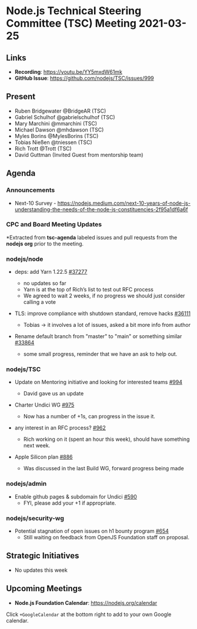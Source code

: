 # Node.js Technical Steering Committee (TSC) Meeting 2021-03-25

## Links

* **Recording**:  <https://youtu.be/YY5mxdW61mk>
* **GitHub Issue**: <https://github.com/nodejs/TSC/issues/999>

## Present

* Ruben Bridgewater @BridgeAR (TSC)
* Gabriel Schulhof @gabrielschulhof (TSC)
* Mary Marchini @mmarchini (TSC)
* Michael Dawson @mhdawson (TSC)
* Myles Borins @MylesBorins (TSC)
* Tobias Nießen @tniessen (TSC)
* Rich Trott @Trott (TSC)
* David Guttman (Invited Guest from mentorship team)

## Agenda

### Announcements

* Next-10 Survey - <https://nodejs.medium.com/next-10-years-of-node-js-understanding-the-needs-of-the-node-js-constituencies-2f95a1df6a6f>

### CPC and Board Meeting Updates

\*Extracted from **tsc-agenda** labeled issues and pull requests from the **nodejs org** prior to the meeting.

### nodejs/node

* deps: add Yarn 1.22.5 [#37277](https://github.com/nodejs/node/pull/37277)
  * no updates so far
  * Yarn is at the top of Rich’s list to test out RFC process
  * We agreed to wait 2 weeks, if no progress we should just consider calling a vote

* TLS: improve compliance with shutdown standard, remove hacks [#36111](https://github.com/nodejs/node/pull/36111)
  * Tobias -> it involves a lot of issues, asked a bit more info from author

* Rename default branch from "master" to "main" or something similar [#33864](https://github.com/nodejs/node/issues/33864)
  * some small progress, reminder that we have an ask to help out.

### nodejs/TSC

* Update on Mentoring initiative and looking for interested teams [#994](https://github.com/nodejs/TSC/issues/994)
  * David gave us an update

* Charter Undici WG [#975](https://github.com/nodejs/TSC/pull/975)
  * Now has a number of +1s, can progress in the issue it.

* any interest in an RFC process? [#962](https://github.com/nodejs/TSC/issues/962)
  * Rich working on it (spent an hour this week), should have something next week.

* Apple Silicon plan [#886](https://github.com/nodejs/TSC/issues/886)
  * Was discussed in the last Build WG, forward progress being made

### nodejs/admin

* Enable github pages & subdomain for Undici [#590](https://github.com/nodejs/admin/issues/590)
  * FYI, please add your +1 if appropriate.

### nodejs/security-wg

* Potential stagnation of open issues on h1 bounty program [#654](https://github.com/nodejs/security-wg/issues/654)
  * Still waiting on feedback from OpenJS Foundation staff on proposal.

## Strategic Initiatives

* No updates this week

## Upcoming Meetings

* **Node.js Foundation Calendar**: <https://nodejs.org/calendar>

Click `+GoogleCalendar` at the bottom right to add to your own Google calendar.
